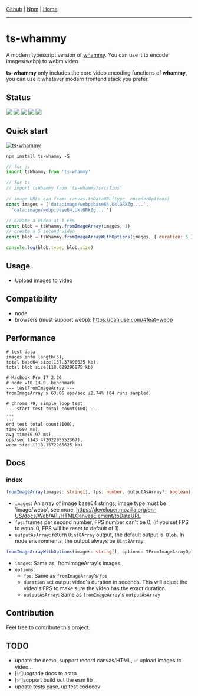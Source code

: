[Github](https://github.com/Akimyou/ts-whammy) | [Npm](https://www.npmjs.com/package/ts-whammy) | [Home](https://akimyou.github.io/ts-whammy/)

---

# ts-whammy

A modern typescript version of [whammy](https://github.com/antimatter15/whammy). You can use it to encode images(webp) to webm video.

**ts-whammy** only includes the core video encoding functions of **whammy**, you can use it whatever modern frontend stack you prefer.

## Status
[![](https://img.shields.io/npm/v/ts-whammy)](https://www.npmjs.com/package/ts-whammy)
[![](https://img.shields.io/npm/dm/ts-whammy.svg)](https://npmcharts.com/compare/ts-whammy?minimal=true)
[![](https://github.com/akimyou/ts-whammy/actions/workflows/main.yml/badge.svg)](https://github.com/Akimyou/ts-whammy/actions)
[![](https://codecov.io/gh/Akimyou/ts-whammy/branch/master/graph/badge.svg)](https://codecov.io/gh/Akimyou/ts-whammy)
[![](https://img.shields.io/npm/l/ts-whammy)](https://www.npmjs.com/package/ts-whammy)

## Quick start

[![ts-whammy](https://nodei.co/npm/ts-whammy.png)](https://www.npmjs.com/package/ts-whammy)

```shell
npm install ts-whammy -S
```

```js
// for js
import tsWhammy from 'ts-whammy'

// for ts
// import tsWhammy from 'ts-whammy/src/libs'

// image URLs can from: canvas.toDataURL(type, encoderOptions)
const images = ['data:image/webp;base64,UklGRkZg....',
  'data:image/webp;base64,UklGRkZg....']

// create a video at 1 FPS
const blob = tsWhammy.fromImageArray(images, 1)
// create a 5 second video
const blob = tsWhammy.fromImageArrayWithOptions(images, { duration: 5 })

console.log(blob.type, blob.size)
```

## Usage

- [Upload images to video](https://akimyou.github.io/ts-whammy/demo1)

## Compatibility

- node
- browsers (must support webp): https://caniuse.com/#feat=webp

## Performance

```shell
# test data
images info length(5),
total base64 size(157.37890625 kb),
total blob size(118.029296875 kb)

# MacBook Pro I7 2.2G
# node v10.13.0, benchmark
--- testFromImageArray ---
fromImageArray x 63.06 ops/sec ±2.74% (64 runs sampled)

# chrome 79, simple loop test
--- start test total count(100) ---
...
...
end test total count(100),
time(697 ms),
avg time(6.97 ms),
ops/sec (143.47202295552367),
webm size (118.1572265625 kb)
```

## Docs

### index

```ts
fromImageArray(images: string[], fps: number, outputAsArray?: boolean): Blob | Uint8Array
```

- `images`: An array of image base64 strings, image type must be 'image/webp', see more: https://developer.mozilla.org/en-US/docs/Web/API/HTMLCanvasElement/toDataURL
- `fps`: frames per second number, FPS number can't be 0. (if you set FPS to equal 0, FPS will be reset to default of 1).
- `outputAsArray`: return `Uint8Array` output, the default output is` Blob`. In node environments, the output always be `Uint8Array`.

```ts
fromImageArrayWithOptions(images: string[], options: IFromImageArrayOptions = {}): Blob | Uint8Array
```

- `images`: Same as `fromImageArray's images
- `options`:
  - `fps`: Same as `fromImageArray`'s `fps`
  - `duration` set output video's duration in seconds. This will adjust the video's FPS to make sure the video has the exact duration.
  - `outputAsArray`: Same as `fromImageArray`'s `outputAsArray`

## Contribution

Feel free to contribute this project.

## TODO

- update the demo, support record canvas/HTML, ✅ upload images to video...
- [✅]upgrade docs to astro
- [✅]support build out the esm lib
- update tests case, up test codecov
